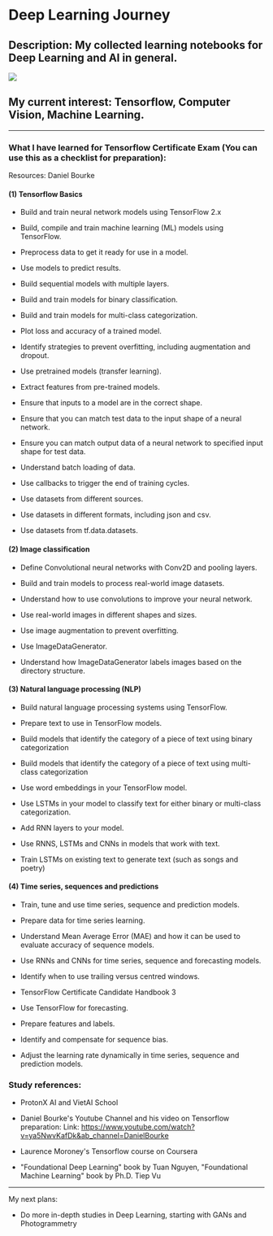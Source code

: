 # Deep Learning Journey

## Description: My collected learning notebooks for Deep Learning and AI in general.

![](https://i.imgur.com/aClD7kB.png)

## My current interest: Tensorflow, Computer Vision, Machine Learning.

---

### What I have learned for Tensorflow Certificate Exam (You can use this as a checklist for preparation): 

Resources: Daniel Bourke


#### **(1) Tensorflow Basics**
- Build and train neural network models using TensorFlow 2.x

- Build, compile and train machine learning (ML) models using TensorFlow.

- Preprocess data to get it ready for use in a model.
- Use models to predict results.

- Build sequential models with multiple layers.

- Build and train models for binary classification.

- Build and train models for multi-class categorization.

- Plot loss and accuracy of a trained model.

- Identify strategies to prevent overfitting, including augmentation and dropout.

- Use pretrained models (transfer learning).

- Extract features from pre-trained models.

- Ensure that inputs to a model are in the correct shape.

- Ensure that you can match test data to the input shape of a neural network.

- Ensure you can match output data of a neural network to specified input shape for test data.

- Understand batch loading of data.

- Use callbacks to trigger the end of training cycles.

- Use datasets from different sources.

- Use datasets in different formats, including json and csv.

- Use datasets from tf.data.datasets.


#### **(2) Image classification**

- Define Convolutional neural networks with Conv2D and pooling layers.

- Build and train models to process real-world image datasets.

- Understand how to use convolutions to improve your neural network.

- Use real-world images in different shapes and sizes.

- Use image augmentation to prevent overfitting.

- Use ImageDataGenerator.

- Understand how ImageDataGenerator labels images based on the directory structure.


#### **(3) Natural language processing (NLP)**
- Build natural language processing systems using TensorFlow.

- Prepare text to use in TensorFlow models.

- Build models that identify the category of a piece of text using binary categorization

- Build models that identify the category of a piece of text using multi-class categorization

- Use word embeddings in your TensorFlow model.

- Use LSTMs in your model to classify text for either binary or multi-class categorization.

- Add RNN layers to your model.

- Use RNNS, LSTMs and CNNs in models that work with text.

- Train LSTMs on existing text to generate text (such as songs and poetry)


#### **(4) Time series, sequences and predictions**

- Train, tune and use time series, sequence and prediction models.

- Prepare data for time series learning.

- Understand Mean Average Error (MAE) and how it can be used to evaluate accuracy of sequence models.

- Use RNNs and CNNs for time series, sequence and forecasting models.

- Identify when to use trailing versus centred windows.

- TensorFlow Certificate Candidate Handbook 3

- Use TensorFlow for forecasting.

- Prepare features and labels.

- Identify and compensate for sequence bias.

- Adjust the learning rate dynamically in time series, sequence and prediction models.



### Study references: 
- ProtonX AI and VietAI School
- Daniel Bourke's Youtube Channel and his video on Tensorflow preparation: 
Link: https://www.youtube.com/watch?v=ya5NwvKafDk&ab_channel=DanielBourke

- Laurence Moroney's Tensorflow course on Coursera
- "Foundational Deep Learning" book by Tuan Nguyen, "Foundational Machine Learning" book by Ph.D. Tiep Vu 

---

My next plans: 
- Do more in-depth studies in Deep Learning, starting with GANs and Photogrammetry



